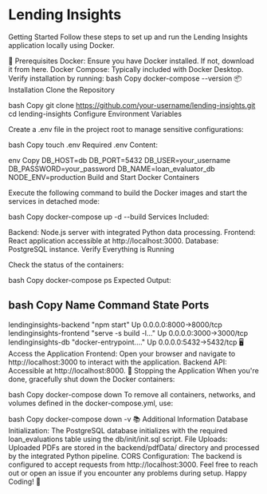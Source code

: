 # Lending Insights
Getting Started
Follow these steps to set up and run the Lending Insights application locally using Docker.

🚀 Prerequisites
Docker: Ensure you have Docker installed. If not, download it from here.
Docker Compose: Typically included with Docker Desktop. Verify installation by running:
bash
Copy
docker-compose --version
📦 Installation
Clone the Repository

bash
Copy
git clone https://github.com/your-username/lending-insights.git
cd lending-insights
Configure Environment Variables

Create a .env file in the project root to manage sensitive configurations:

bash
Copy
touch .env
Required .env Content:

env
Copy
DB_HOST=db
DB_PORT=5432
DB_USER=your_username
DB_PASSWORD=your_password
DB_NAME=loan_evaluator_db
NODE_ENV=production
Build and Start Docker Containers

Execute the following command to build the Docker images and start the services in detached mode:

bash
Copy
docker-compose up -d --build
Services Included:

Backend: Node.js server with integrated Python data processing.
Frontend: React application accessible at http://localhost:3000.
Database: PostgreSQL instance.
Verify Everything is Running

Check the status of the containers:

bash
Copy
docker-compose ps
Expected Output:

bash
Copy
Name                      Command               State                 Ports
-----------------------------------------------------------------------------------
lendinginsights-backend   "npm start"            Up                    0.0.0.0:8000->8000/tcp
lendinginsights-frontend  "serve -s build -l…"  Up                    0.0.0.0:3000->3000/tcp
lendinginsights-db        "docker-entrypoint.…" Up                    0.0.0.0:5432->5432/tcp
🖥️ Access the Application
Frontend: Open your browser and navigate to http://localhost:3000 to interact with the application.
Backend API: Accessible at http://localhost:8000.
🛑 Stopping the Application
When you're done, gracefully shut down the Docker containers:

bash
Copy
docker-compose down
To remove all containers, networks, and volumes defined in the docker-compose.yml, use:

bash
Copy
docker-compose down -v
📚 Additional Information
Database Initialization: The PostgreSQL database initializes with the required loan_evaluations table using the db/init/init.sql script. 
File Uploads: Uploaded PDFs are stored in the backend/pdfData/ directory and processed by the integrated Python pipeline.
CORS Configuration: The backend is configured to accept requests from http://localhost:3000.
Feel free to reach out or open an issue if you encounter any problems during setup. Happy Coding! 🎉
